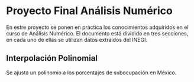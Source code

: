 # Proyecto Final Análisis Numérico

En estre proyecto se ponen en práctica los conocimientos adquiridos en el curso de Análisis Numérico.
El documento está dividido en tres secciones, en cada uno de ellas se utilizan  datos extraidos del INEGI.

## Interpolación Polinomial
Se ajusta un polinomio a los porcentajes de subocupación en México. 
